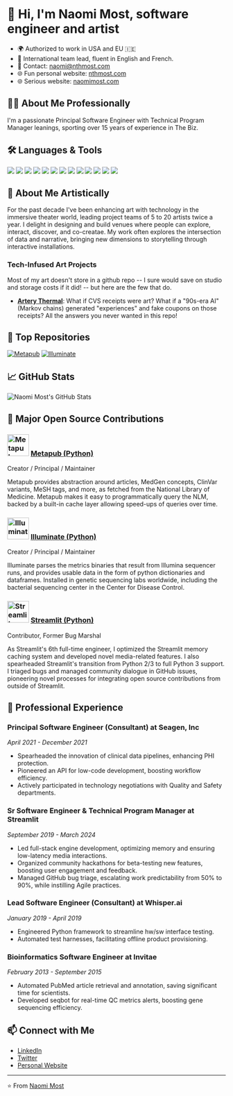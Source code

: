 # 👋 Hi, I'm Naomi Most, software engineer and artist

- 🌍 Authorized to work in USA and EU 🇮🇪
- 🦾 International team lead, fluent in English and French.
- 📧 Contact: [naomi@nthmost.com](mailto:naomi@nthmost.com)
- 🌐 Fun personal website: [nthmost.com](https://nthmost.com)
- 🌐 Serious website: [naomimost.com](https://naomimost.com)

## 🧙‍♀️ About Me Professionally

I'm a passionate Principal Software Engineer with Technical Program Manager leanings, sporting over 15 years of experience in The Biz.

## 🛠️ Languages & Tools

<p align="left">
  <img src="https://img.shields.io/badge/-Python-3776AB?style=flat-square&logo=python&logoColor=white" />
  <img src="https://img.shields.io/badge/-JavaScript-F7DF1E?style=flat-square&logo=javascript&logoColor=black" />
  <img src="https://img.shields.io/badge/-Linux-FCC624?style=flat-square&logo=linux&logoColor=black" />
  <img src="https://img.shields.io/badge/-Pandas-150458?style=flat-square&logo=pandas&logoColor=white" />
  <img src="https://img.shields.io/badge/-Flask-000000?style=flat-square&logo=flask&logoColor=white" />
  <img src="https://img.shields.io/badge/-PHP-777BB4?style=flat-square&logo=php&logoColor=white" />
  <img src="https://img.shields.io/badge/-CSS-1572B6?style=flat-square&logo=css3&logoColor=white" />
  <img src="https://img.shields.io/badge/-Apache2-D22128?style=flat-square&logo=apache&logoColor=white" />
  <img src="https://img.shields.io/badge/-PostgreSQL-336791?style=flat-square&logo=postgresql&logoColor=white" />
  <img src="https://img.shields.io/badge/-Airflow-017CEE?style=flat-square&logo=apache-airflow&logoColor=white" />
  <img src="https://img.shields.io/badge/-GraphQL-E10098?style=flat-square&logo=graphql&logoColor=white" />
  <img src="https://img.shields.io/badge/-Vim-019733?style=flat-square&logo=vim&logoColor=white" />
  <img src="https://img.shields.io/badge/-Asterisk-FF6600?style=flat-square&logo=asterisk&logoColor=white" />
</p>

## 🎨 About Me Artistically

For the past decade I've been enhancing art with technology in the immersive theater world, leading project teams of 5 to 20 artists twice a year.  I delight in designing and build venues where people can explore, interact, discover, and co-creatae. My work often explores the intersection of data and narrative, bringing new dimensions to storytelling through interactive installations.

### Tech-Infused Art Projects

Most of my art doesn't store in a github repo -- I sure would save on studio and storage costs if it did! -- but here are the few that do.

- **[Artery Thermal](https://github.com/nthmost/artery-thermal)**: What if CVS receipts were art?  What if a "90s-era AI" (Markov chains) generated "experiences" and fake coupons on those receipts? All the answers you never wanted in this repo!

## 🌟 Top Repositories

[![Metapub](https://github-readme-stats.vercel.app/api/pin/?username=nthmost&repo=metapub&theme=radical)](https://github.com/metapub/metapub)
[![Illuminate](https://github-readme-stats.vercel.app/api/pin/?username=nthmost&repo=illuminate&theme=radical)](https://github.com/nthmost/illuminate)

## 📈 GitHub Stats

![Naomi Most's GitHub Stats](https://github-readme-stats.vercel.app/api?username=nthmost&show_icons=true&theme=radical)

## 🔧 Major Open Source Contributions

### <img src="https://metapub.org/metapub_logo_thx_justin.png" alt="Metapub Logo" width="50"/> [Metapub (Python)](http://metapub.org)
Creator / Principal / Maintainer

Metapub provides abstraction around articles, MedGen concepts, ClinVar variants, MeSH tags, and more, as fetched from the National Library of Medicine. Metapub makes it easy to programmatically query the NLM, backed by a built-in cache layer allowing speed-ups of queries over time.

### <img src="https://metapub.org/img/Illuminate_logo.png" alt="Illuminate Logo" width="50"/> [Illuminate (Python)](https://github.com/nthmost/illuminate)
Creator / Principal / Maintainer

Illuminate parses the metrics binaries that result from Illumina sequencer runs, and provides usable data in the form of python dictionaries and dataframes. Installed in genetic sequencing labs worldwide, including the bacterial sequencing center in the Center for Disease Control.

### <img src="https://streamlit.io/images/brand/streamlit-mark-color.svg" alt="Streamlit Logo" width="50"/> [Streamlit (Python)](https://streamlit.io)
Contributor, Former Bug Marshal

As Streamlit's 6th full-time engineer, I optimized the Streamlit memory caching system and developed novel media-related features. I also spearheaded Streamlit's transition from Python 2/3 to full Python 3 support. I triaged bugs and managed community dialogue in GitHub issues, pioneering novel processes for integrating open source contributions from outside of Streamlit.

## 💼 Professional Experience

### Principal Software Engineer (Consultant) at Seagen, Inc
*April 2021 - December 2021*

- Spearheaded the innovation of clinical data pipelines, enhancing PHI protection.
- Pioneered an API for low-code development, boosting workflow efficiency.
- Actively participated in technology negotiations with Quality and Safety departments.

### Sr Software Engineer & Technical Program Manager at Streamlit
*September 2019 - March 2024*

- Led full-stack engine development, optimizing memory and ensuring low-latency media interactions.
- Organized community hackathons for beta-testing new features, boosting user engagement and feedback.
- Managed GitHub bug triage, escalating work predictability from 50% to 90%, while instilling Agile practices.

### Lead Software Engineer (Consultant) at Whisper.ai
*January 2019 - April 2019*

- Engineered Python framework to streamline hw/sw interface testing.
- Automated test harnesses, facilitating offline product provisioning.

### Bioinformatics Software Engineer at Invitae
*February 2013 - September 2015*

- Automated PubMed article retrieval and annotation, saving significant time for scientists.
- Developed seqbot for real-time QC metrics alerts, boosting gene sequencing efficiency.

## 📫 Connect with Me

- [LinkedIn](https://www.linkedin.com/in/nthmost)
- [Twitter](https://twitter.com/nthmost)
- [Personal Website](https://naomimost.com)

---

⭐️ From [Naomi Most](https://github.com/nthmost)

